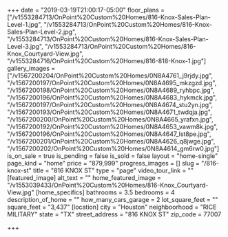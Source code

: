 +++
date = "2019-03-19T21:00:17-05:00"
floor_plans = ["/v1553284713/OnPoint%20Custom%20Homes/816-Knox-Sales-Plan-Level-1.jpg", "/v1553284713/OnPoint%20Custom%20Homes/816-Knox-Sales-Plan-Level-2.jpg", "/v1553284713/OnPoint%20Custom%20Homes/816-Knox-Sales-Plan-Level-3.jpg", "/v1553284713/OnPoint%20Custom%20Homes/816-Knox_Courtyard-View.jpg", "/v1553284716/OnPoint%20Custom%20Homes/816-818-Knox-1.jpg"]
gallery_images = ["/v1567200204/OnPoint%20Custom%20Homes/0N8A4761_j9rjdy.jpg", "/v1567200197/OnPoint%20Custom%20Homes/0N8A4695_mkzgzd.jpg", "/v1567200198/OnPoint%20Custom%20Homes/0N8A4689_ryhbpc.jpg", "/v1567200196/OnPoint%20Custom%20Homes/0N8A4683_hykmck.jpg", "/v1567200197/OnPoint%20Custom%20Homes/0N8A4674_stu2yn.jpg", "/v1567200193/OnPoint%20Custom%20Homes/0N8A4671_twdqja.jpg", "/v1567200200/OnPoint%20Custom%20Homes/0N8A4665_yrafxn.jpg", "/v1567200192/OnPoint%20Custom%20Homes/0N8A4653_vawm8k.jpg", "/v1567200196/OnPoint%20Custom%20Homes/0N8A4647_lst8pe.jpg", "/v1567200201/OnPoint%20Custom%20Homes/0N8A4626_q8jwge.jpg", "/v1567200202/OnPoint%20Custom%20Homes/0N8A4614_gm6rw0.jpg"]
is_on_sale = true
is_pending = false
is_sold = false
layout = "home-single"
page_kind = "home"
price = "879,999"
progress_images = []
slug = "/816-knox-st"
title = "816 KNOX ST"
type = "page"
video_tour_link = ""
[featured_image]
alt_text = ""
home_featured_image = "/v1553039433/OnPoint%20Custom%20Homes/816-Knox_Courtyard-View.jpg"
[home_specifics]
bathrooms = 3.5
bedrooms = 4
description_of_home = ""
how_many_cars_garage = 2
lot_square_feet = ""
square_feet = "3,437"
[location]
city = "Houston"
neighboorhood = "RICE MILITARY"
state = "TX"
street_address = "816 KNOX ST"
zip_code = 77007

+++
